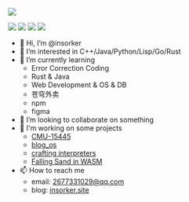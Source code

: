![](http://github-profile-summary-cards.vercel.app/api/cards/profile-details?username=insorker&theme=default)

![](http://github-profile-summary-cards.vercel.app/api/cards/repos-per-language?username=insorker&theme=default)
![](http://github-profile-summary-cards.vercel.app/api/cards/most-commit-language?username=insorker&theme=default)
![](http://github-profile-summary-cards.vercel.app/api/cards/stats?username=insorker&theme=default)
![](http://github-profile-summary-cards.vercel.app/api/cards/productive-time?username=insorker&theme=default&utcOffset=8)

- 👋 Hi, I’m @insorker
- 👀 I’m interested in C++/Java/Python/Lisp/Go/Rust
- 🌱 I’m currently learning
  - Error Correction Coding
  - Rust & Java
  - Web Development & OS & DB
  - 苍穹外卖
  - npm
  - figma
- 💞️ I’m looking to collaborate on something
- 🥲 I'm working on some projects
  - [CMU-15445](https://15445.courses.cs.cmu.edu/fall2023/)
  - [blog_os](https://github.com/phil-opp/blog_os)
  - [crafting interpreters](https://craftinginterpreters.com/)
  - [Falling Sand in WASM](personal)
- 📫 How to reach me
  - email: 2677331029@qq.com
  - blog: [insorker.site](https://insorker.site/)

<!---
insorker/insorker is a ✨ special ✨ repository because its `README.md` (this file) appears on your GitHub profile.
You can click the Preview link to take a look at your changes.
--->
